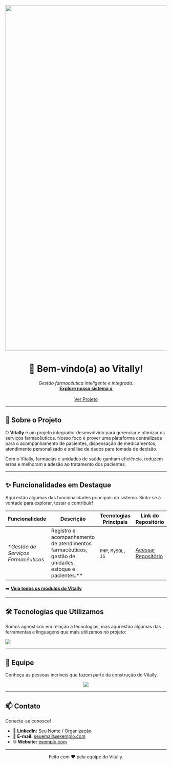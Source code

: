 <p align="center">
  <!-- Substitua pela URL da sua imagem/banner -->
  <img src="https://via.placeholder.com/1080x400/1a6d40/FFFFFF?text=Vitally+System" alt="logo" width="1080"/>
</p>

<p></p>
<h1 align="center">👋 Bem-vindo(a) ao Vitally!</h1> 

<p align="center">
  <em>Gestão farmacêutica inteligente e integrada.</em>
  <br/>
  <!-- Substitua # pelo link real do seu site, se tiver -->
  <a href="#"><strong>Explore nosso sistema »</strong></a>
  <br/>
  <br/>
  <!-- Substitua # pelo link da seção desejada -->
  <a href="#-sobre-o-projeto">Ver Projeto</a>
</p>

---

## 🚀 Sobre o Projeto

O **Vitally** é um projeto integrador desenvolvido para gerenciar e otimizar os serviços farmacêuticos. Nosso foco é prover uma plataforma centralizada para o acompanhamento de pacientes, dispensação de medicamentos, atendimento personalizado e análise de dados para tomada de decisão.

Com o Vitally, farmácias e unidades de saúde ganham eficiência, reduzem erros e melhoram a adesão ao tratamento dos pacientes.

---

## ✨ Funcionalidades em Destaque

Aqui estão algumas das funcionalidades principais do sistema. Sinta-se à vontade para explorar, testar e contribuir!

| Funcionalidade       | Descrição                                         | Tecnologias Principais          | Link do Repositório                               |
|----------------------|---------------------------------------------------|---------------------------------|---------------------------------------------------|
| **Gestão de Serviços Farmacêuticos* | Registro e acompanhamento de atendimentos farmacêuticos, gestão de unidades, estoque e pacientes.** | `PHP`, `MySQL`, `JS`                  | [Acessar Repositório](https://github.com/sd-plataforma-de-gestao/gestao-servicos-repo)       |    

➡️ **[Veja todos os módulos do Vitally](https://github.com/orgs/SEU_NOME_DE_ORGANIZACAO/repositories  )**

---

## 🛠️ Tecnologias que Utilizamos

Somos agnósticos em relação a tecnologias, mas aqui estão algumas das ferramentas e linguagens que mais utilizamos no projeto:

<p align="left">
  <a href="https://skillicons.dev  ">
    <!-- Adicione as tecnologias relevantes para o seu projeto -->
    <img src="https://skillicons.dev/icons?i=php,mysql,js,html,css,bootstrap&perline=8" />
  </a>
</p>

---

## 👥 Equipe

Conheça as pessoas incríveis que fazem parte da construção do Vitally.

<p align="center">
  <a href="  https://github.com/SEU_NOME_DE_USUARIO/NOME_DO_SEU_REPO/graphs/contributors  ">
    <img src="https://contrib.rocks/image?repo=SEU_NOME_DE_USUARIO/NOME_DO_SEU_REPO" />
  </a>
</p>

---

## 📫 Contato

Conecte-se conosco!

* 💼 **LinkedIn:** [Seu Nome / Organização](  https://www.linkedin.com/in/SEU_PERFIL  )
* 📧 **E-mail:** [seuemail@exemplo.com](mailto:seuemail@exemplo.com)
* 🌐 **Website:** [exemplo.com](https://exemplo.com  )

---
<p align="center">
  Feito com ❤️ pela equipe do Vitally.
</p>
